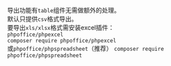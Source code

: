 导出功能有`table`组件无需做额外的处理。  
默认只提供`csv`格式导出。  
要导出`xls/xlsx`格式需安装excel插件：  
`phpoffice/phpexcel`  
`composer require phpoffice/phpexcel`  
或`phpoffice/phpspreadsheet`（推荐）
`composer require phpoffice/phpspreadsheet`  
